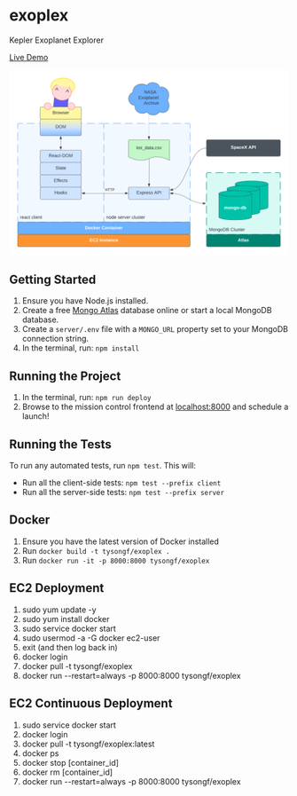 # exoplex
Kepler Exoplanet Explorer

<a href="http://www.neologic.ca:8000/">Live Demo</a>

![exoplex architecture](https://github.com/tysongf/exoplex/blob/master/exoplex_architecture.png?raw=true)

## Getting Started

1. Ensure you have Node.js installed.
2. Create a free [Mongo Atlas](https://www.mongodb.com/atlas/database) database online or start a local MongoDB database.
3. Create a `server/.env` file with a `MONGO_URL` property set to your MongoDB connection string.
4. In the terminal, run: `npm install`

## Running the Project

1. In the terminal, run: `npm run deploy`
2. Browse to the mission control frontend at [localhost:8000](http://localhost:8000) and schedule a launch!

## Running the Tests

To run any automated tests, run `npm test`. This will: 
* Run all the client-side tests: `npm test --prefix client`
* Run all the server-side tests: `npm test --prefix server` 

## Docker

1. Ensure you have the latest version of Docker installed
2. Run `docker build -t tysongf/exoplex .`
3. Run `docker run -it -p 8000:8000 tysongf/exoplex`

## EC2 Deployment
1. sudo yum update -y
2. sudo yum install docker
3. sudo service docker start
4. sudo usermod -a -G docker ec2-user
5. exit (and then log back in)
6. docker login
7. docker pull -t tysongf/exoplex
8. docker run --restart=always -p 8000:8000 tysongf/exoplex

## EC2 Continuous Deployment
1. sudo service docker start
2. docker login
3. docker pull -t tysongf/exoplex:latest
4. docker ps
5. docker stop [container_id]
6. docker rm [container_id]
7. docker run --restart=always -p 8000:8000 tysongf/exoplex

